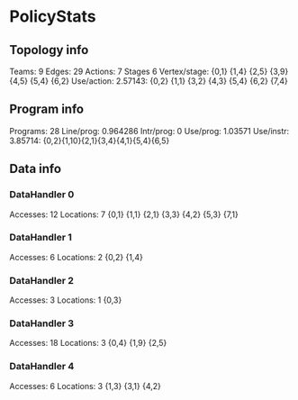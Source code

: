 # PolicyStats
## Topology info
Teams:		9
Edges:		29
Actions:	7
Stages		6
Vertex/stage:	{0,1} {1,4} {2,5} {3,9} {4,5} {5,4} {6,2} 
Use/action:	2.57143: {0,2} {1,1} {3,2} {4,3} {5,4} {6,2} {7,4} 

## Program info
Programs:	28
Line/prog:	0.964286
Intr/prog:	0
Use/prog:	1.03571
Use/instr:	3.85714: {0,2}{1,10}{2,1}{3,4}{4,1}{5,4}{6,5}

## Data info

### DataHandler 0
Accesses:	12
Locations:	7
{0,1} {1,1} {2,1} {3,3} {4,2} {5,3} {7,1} 

### DataHandler 1
Accesses:	6
Locations:	2
{0,2} {1,4} 

### DataHandler 2
Accesses:	3
Locations:	1
{0,3} 

### DataHandler 3
Accesses:	18
Locations:	3
{0,4} {1,9} {2,5} 

### DataHandler 4
Accesses:	6
Locations:	3
{1,3} {3,1} {4,2} 